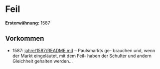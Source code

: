 # Feil

**Ersterwähnung:** 1587

## Vorkommen
- 1587: [jahre/1587/README.md](../jahre/1587/README.md) – Paulsmarkts ge-
brauchen und, wenn der Markt eingeläutet, mit dem Feil-
haben der Schuſter und andern Gleichheit gehalten werden...
